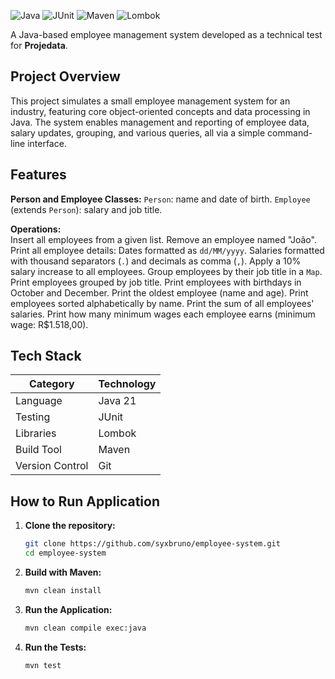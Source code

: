 ![Java](https://img.shields.io/badge/JAVA-E65100?style=for-the-badge&labelColor=FFFFFF)
![JUnit](https://img.shields.io/badge/JUNIT-4CAF50?style=for-the-badge&labelColor=FFFFFF)
![Maven](https://img.shields.io/badge/MAVEN-0074D9?style=for-the-badge&labelColor=FFFFFF)
![Lombok](https://img.shields.io/badge/LOMBOK-E53935?style=for-the-badge&labelColor=FFFFFF)

A Java-based employee management system developed as a technical test for **Projedata**.

## Project Overview

This project simulates a small employee management system for an industry, featuring core object-oriented concepts and data processing in Java. The system enables management and reporting of employee data, salary updates, grouping, and various queries, all via a simple command-line interface.

## Features

**Person and Employee Classes:** `Person`: name and date of birth. `Employee` (extends `Person`): salary and job title.


**Operations:**  
Insert all employees from a given list.
Remove an employee named "João".
Print all employee details: Dates formatted as `dd/MM/yyyy`. Salaries formatted with thousand separators (`.`) and decimals as comma (`,`).
Apply a 10% salary increase to all employees.
Group employees by their job title in a `Map`.
Print employees grouped by job title.
Print employees with birthdays in October and December.
Print the oldest employee (name and age).
Print employees sorted alphabetically by name.
Print the sum of all employees' salaries.
Print how many minimum wages each employee earns (minimum wage: R$1.518,00).

## Tech Stack

| Category         | Technology                                     |
|-----------------|------------------------------------------------|
| Language         | Java 21                                        |
| Testing          | JUnit                                          |
| Libraries        | Lombok                                         |
| Build Tool       | Maven                                          |
| Version Control  | Git                                            |

## How to Run Application

1. **Clone the repository:**
   ```bash
   git clone https://github.com/syxbruno/employee-system.git
   cd employee-system
   ```

2. **Build with Maven:**
   ```bash
   mvn clean install
   ```

3. **Run the Application:**
   ```bash
   mvn clean compile exec:java
   ```

3. **Run the Tests:**
   ```bash
   mvn test
   ```

